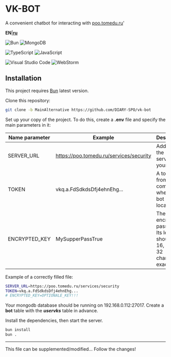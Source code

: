 # VK-BOT
A convenient chatbot for interacting with [poo.tomedu.ru](https://poo.tomedu.ru)'

**EN**|**[ru](/README_ru.md)**

![Bun](https://img.shields.io/badge/Bun-%23000000.svg?style=for-the-badge&logo=bun&logoColor=white)
![MongoDB](https://img.shields.io/badge/MongoDB-%234ea94b.svg?style=for-the-badge&logo=mongodb&logoColor=white)

![TypeScript](https://img.shields.io/badge/typescript-%23007ACC.svg?style=for-the-badge&logo=typescript&logoColor=white)
![JavaScript](https://img.shields.io/badge/javascript-%23323330.svg?style=for-the-badge&logo=javascript&logoColor=%23F7DF1E)

![Visual Studio Code](https://img.shields.io/badge/Visual%20Studio%20Code-0078d7.svg?style=for-the-badge&logo=visual-studio-code&logoColor=white)
![WebStorm](https://img.shields.io/badge/webstorm-143?style=for-the-badge&logo=webstorm&logoColor=white&color=black)

## Installation

This project requires [Bun](https://bun.sh/) latest version.

Clone this repository:

```sh
git clone -b MainAlternative https://github.com/DIARY-SPO/vk-bot
```

Set up your copy of the project.
To do this, create a **.env** file and specify the main parameters in it:

| Name parameter | Example | Description | Required |
| -------------- | ------- | ----------- | -------- |
| SERVER_URL | https://poo.tomedu.ru/services/security | Address to the services of your diary | Yes |
| TOKEN | vkq.a.FdSdkdsDfj4ehnEhg... | A token from your community, where the bot will be located | Yes |
| ENCRYPTED_KEY | MySupperPassTrue | The key for encrypting passwords. Its length should be 16, 24 or 32 characters exactly | No |

Example of a correctly filled file:

```sh
SERVER_URL=https://poo.tomedu.ru/services/security
TOKEN=vkq.a.FdSdkdsDfj4ehnEhg...
# ENCRYPTED_KEY=OPTIONALE_KEY!!!
```

Your mongodb database should be running on 192.168.0.112:27017. Create a **bot** table with the ***uservks*** table in advance.

Install the dependencies, then start the server.

```sh
bun install
bun .
```

------

This file can be supplemented/modified... Follow the changes!
